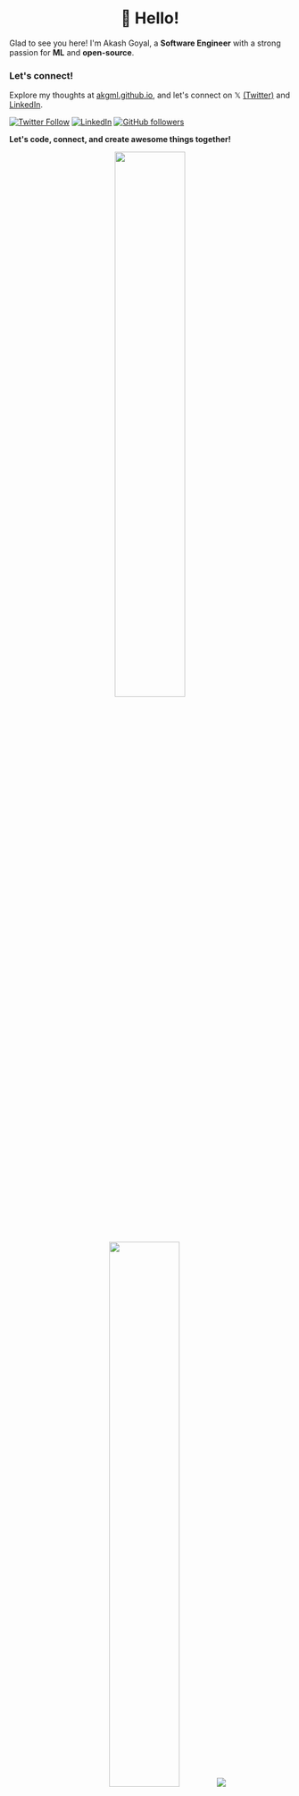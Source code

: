 <h1 align='center'>👋 Hello!</h1>

Glad to see you here! I'm Akash Goyal, a **Software Engineer** with a strong passion for **ML** and **open-source**. 



### Let's connect!

Explore my thoughts at [akgml.github.io](https://akgml.github.io), and let's connect on 𝕏 [(Twitter)](https://twitter.com/akashgoyal95) and [LinkedIn](https://www.linkedin.com/in/akashgoyal7/).

[![Twitter Follow](https://img.shields.io/twitter/follow/akashgoyal95?style=social)](https://twitter.com/akashgoyal95)  [![LinkedIn](https://img.shields.io/static/v1.svg?label=LinkedIn&message=akashgoyal&logo=linkedin&style=flat&color=blue)](https://www.linkedin.com/in/akashgoyal7/) [![GitHub followers](https://img.shields.io/github/followers/akashgoyal.svg?label=Follow%20@akashgoyal&style=social)](https://github.com/akashgoyal/)

**Let's code, connect, and create awesome things together!**



<p align="center">
  <img height="50%" width="auto" src ="https://github-readme-stats.vercel.app/api?username=akashgoyal&show_icons=true&count_private=true&theme=darcula&hide_border=true&hide=issues,contribs&bg_color=00000000">
  <img height="50%" width="auto" src ="https://github-readme-stats.vercel.app/api/top-langs/?username=akashgoyal&layout=compact&hide_border=true&theme=darcula&bg_color=00000000&langs_count=6&hide=jupyter%20notebook,tex,css,php&exclude_repo=None">
  <img src ="https://github-readme-streak-stats.herokuapp.com?user=akashgoyal&theme=darcula&hide_border=true&background=FFFFFF00">
  <br>
  <br>
  <!-- <a href="https://www.buymeacoffee.com/akashgoyal"> <img align="center" src="https://cdn.buymeacoffee.com/buttons/v2/default-orange.png" height="50" width="210" alt="aveek.saha" /></a> -->
</p>

<br />
<a href="https://www.google.com/search?q=Akash+Goyal">
  <table align="left">
      <tr>
          <td>
            😊&nbsp;&nbsp;Learn more about me!
          </td>
      </tr>
  </table>
</a>
<a href="https://akgml.github.io">
  <table align="right">
      <tr>
          <td>
            🌐 &nbsp;&nbsp;Explore my blog!
          </td>
      </tr>
  </table>
</a>